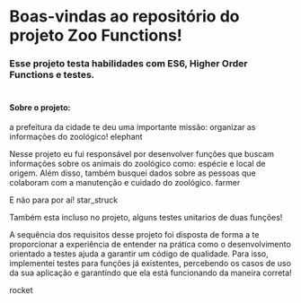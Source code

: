<h1> Boas-vindas ao repositório do projeto Zoo Functions! </h1>
<h3>
Esse projeto testa habilidades com ES6, Higher Order Functions e testes. <br><br>
 </h3>
 
 <h4>Sobre o projeto:</h4>
 <p>
 a prefeitura da cidade te deu uma importante missão: organizar as informações do zoológico! elephant

Nesse projeto eu fui responsável por desenvolver funções que buscam informações sobre os animais do zoológico como: espécie e local de origem. Além disso, também  busquei dados sobre as pessoas que colaboram com a manutenção e cuidado do zoológico. farmer

E não para por aí! star_struck

Também esta incluso no projeto, alguns testes unitarios de duas funções!

A sequência dos requisitos desse projeto foi disposta de forma a te proporcionar a experiência de entender na prática como o desenvolvimento orientado a testes ajuda a garantir um código de qualidade. Para isso, implementei testes para funções já existentes, percebendo os casos de uso da sua aplicação e garantindo que ela está funcionando da maneira correta! </p> rocket
 
